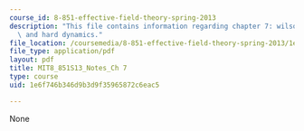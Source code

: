 ```yaml
---
course_id: 8-851-effective-field-theory-spring-2013
description: "This file contains information regarding chapter 7: wilson coe\x0Ecients\
  \ and hard dynamics."
file_location: /coursemedia/8-851-effective-field-theory-spring-2013/1e6f746b346d9b3d9f35965872c6eac5_MIT8_851S13_CofficHardDyna.pdf
file_type: application/pdf
layout: pdf
title: MIT8_851S13_Notes_Ch 7
type: course
uid: 1e6f746b346d9b3d9f35965872c6eac5

---
```

None